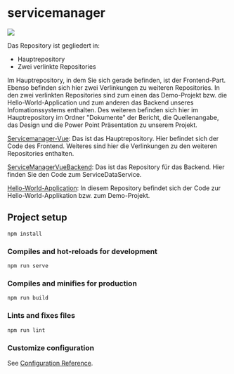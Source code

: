 # servicemanager

![](preview.gif)

Das Repository ist gegliedert in:
- Hauptrepository
- Zwei verlinkte Repositories

Im Hauptrepository, in dem Sie sich gerade befinden, ist der Frontend-Part. Ebenso befinden sich hier zwei Verlinkungen zu weiteren Repositories. In den zwei verlinkten Repositories sind zum einen das Demo-Projekt bzw. die Hello-World-Application und zum anderen das Backend unseres Infomationssystems enthalten. Des weiteren befinden sich hier im Hauptrepository im Ordner "Dokumente" der Bericht, die Quellenangabe, das Design und die Power Point Präsentation zu unserem Projekt.

[Servicemanager-Vue](https://github.com/Grubauer/Servicemanager-Vue): Das ist das Hauptrepository. Hier befindet sich der Code des Frontend. Weiteres sind hier die Verlinkungen zu den weiteren Repositories enthalten.

[ServiceManagerVueBackend](https://github.com/aedinger16/ServiceManagerVueBackend/tree/bad652247bbafff17e311eed29475e108e9377ee): Das ist das Repository für das Backend. Hier finden Sie den Code zum ServiceDataService.

[Hello-World-Application](https://github.com/Grubauer/Hello-World-Application/tree/9baed64e0f04823bfecf0348d037a2c68d3ebe7d): In diesem Repository befindet sich der Code zur Hello-World-Applikation bzw. zum Demo-Projekt.


## Project setup
```
npm install
```

### Compiles and hot-reloads for development
```
npm run serve
```

### Compiles and minifies for production
```
npm run build
```

### Lints and fixes files
```
npm run lint
```

### Customize configuration
See [Configuration Reference](https://cli.vuejs.org/config/).
